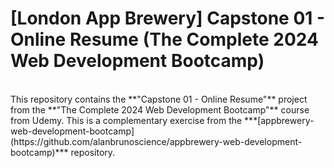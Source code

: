 # [London App Brewery] Capstone 01 - Online Resume (The Complete 2024 Web Development Bootcamp)
<br />
This repository contains the **"Capstone 01 - Online Resume"** project from the **"The Complete 2024 Web Development Bootcamp"** course from Udemy. This is a complementary exercise from the ***[appbrewery-web-development-bootcamp](https://github.com/alanbrunoscience/appbrewery-web-development-bootcamp)*** repository.

